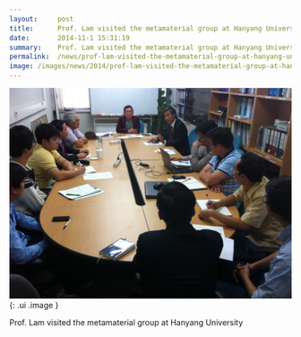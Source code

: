 ```yaml
---
layout:     post
title:      Prof. Lam visited the metamaterial group at Hanyang University
date:       2014-11-1 15:31:19
summary:    Prof. Lam visited the metamaterial group at Hanyang University
permalink:	/news/prof-lam-visited-the-metamaterial-group-at-hanyang-university.html
image: /images/news/2014/prof-lam-visited-the-metamaterial-group-at-hanyang-university.jpg
---
```



![Novemer 2015 - Prof. Lam visited the metamaterial group at Hanyang University.](/images/news/2014/prof-lam-visited-the-metamaterial-group-at-hanyang-university.jpg){: .ui .image }

Prof. Lam visited the metamaterial group at Hanyang University
